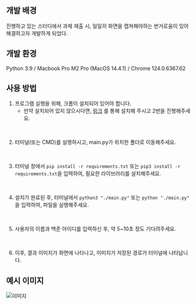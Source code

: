 ## 개발 배경 
진행하고 있는 스터디에서 과제 제출 시, 일일히 화면을 캡쳐해야하는 번거로움이 있어 해결하고자 개발하게 되었다. 

## 개발 환경
Python 3.9 / Macbook Pro M2 Pro (MacOS 14.4.1) / Chrome 124.0.6367.62 

## 사용 방법 
1. 프로그램 실행을 위해, 크롬이 설치되어 있어야 합니다.
   - 만약 설치되어 있지 않으시다면, [링크](https://www.google.com/chrome/) 를 통해 설치해 주시고 2번을 진행해주세요. 
<br>

2. 터미널(또는 CMD)를 실행하시고, main.py가 위치한 폴더로 이동해주세요. 
<br>

3. 터미널 창에서 `pip install -r requirements.txt` 또는 `pip3 install -r requirements.txt`을 입력하여, 필요한 라이브러리를 설치해주세요. 
<br>

4. 설치가 완료된 후,  터미널에서  `python3 "./main.py"` 또는 `python "./main.py"` 을 입력하여, 파일을 실행해주세요. 
<br>

5. 사용자의 이름과 백준 아이디를 입력하신 후, 약 5~10초 정도 기다려주세요. 
<br>

6. 이후, 결과 이미지가 화면에 나타나고, 이미지가 저장된 경로가 터미널에 나타납니다. 

## 예시 이미지 
![이미지](https://github.com/lmy6268/boj_weekly_challenge_capture_crawler/assets/70847610/f715bfc3-71e1-4300-9b1a-1983daf77fe5)
